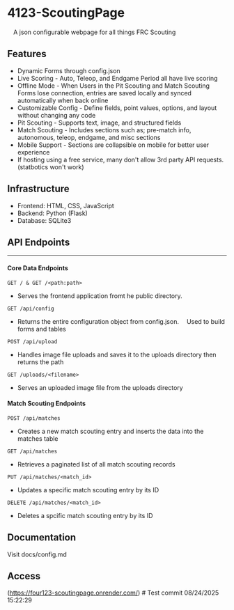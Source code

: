 # 4123-ScoutingPage
&emsp;A json configurable webpage for all things FRC Scouting

## Features
* Dynamic Forms through config.json
* Live Scoring - Auto, Teleop, and Endgame Period all have live scoring
* Offline Mode - When Users in the Pit Scouting and Match Scouting Forms lose connection, entries are saved locally and synced automatically when back online
* Customizable Config - Define fields, point values, options, and layout without changing any code
* Pit Scouting - Supports text, image, and structured fields
* Match Scouting - Includes sections such as; pre-match info, autonomous, teleop, endgame, and misc sections
* Mobile Support - Sections are collapsible on mobile for better user experience
* If hosting using a free service, many don't allow 3rd party API requests. (statbotics won't work)

## Infrastructure
* Frontend: HTML, CSS, JavaScript
* Backend: Python (Flask)
* Database: SQLite3

## API Endpoints
___

#### Core Data Endpoints

```GET / & GET /<path:path>```
* Serves the frontend application fromt he public directory.

```GET /api/config```
* Returns the entire configuration object from config.json.
    &emsp;Used to build forms and tables

```POST /api/upload```
* Handles image file uploads and saves it to the uploads directory then returns the path

```GET /uploads/<filename>```
* Serves an uploaded image file from the uploads directory


#### Match Scouting Endpoints

```POST /api/matches```
* Creates a new match scouting entry and inserts the data into the matches table

```GET /api/matches```
* Retrieves a paginated list of all match scouting records

```PUT /api/matches/<match_id>```
* Updates a specific match scouting entry by its ID

```DELETE /api/matches/<match_id>```
* Deletes a spcific match scouting entry by its ID

## Documentation
Visit docs/config.md

## Access
(https://four123-scoutingpage.onrender.com/)
#   T e s t   c o m m i t   0 8 / 2 4 / 2 0 2 5   1 5 : 2 2 : 2 9  
 